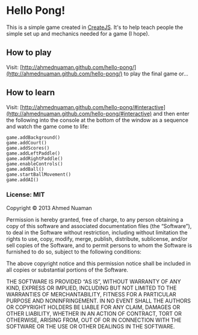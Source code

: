 # Hello Pong!
This is a simple game created in [CreateJS](http://createjs.com). It's to help teach people the simple set up and mechanics needed for a game (I hope).

## How to play
Visit: [http://ahmednuaman.github.com/hello-pong/](http://ahmednuaman.github.com/hello-pong/) to play the final game or…

## How to learn
Visit: [http://ahmednuaman.github.com/hello-pong/#interactive](http://ahmednuaman.github.com/hello-pong/#interactive) and then enter the following into the console at the bottom of the window as a sequence and watch the game come to life:

	game.addBackground()
	game.addCourt()
	game.addScores()
	game.addLeftPaddle()
	game.addRightPaddle()
	game.enableControls()
	game.addBall()
	game.startBallMovement()
	game.addAI()

### License: MIT
Copyright © 2013 Ahmed Nuaman

Permission is hereby granted, free of charge, to any person obtaining a copy of this software and associated documentation files (the “Software”), to deal in the Software without restriction, including without limitation the rights to use, copy, modify, merge, publish, distribute, sublicense, and/or sell copies of the Software, and to permit persons to whom the Software is furnished to do so, subject to the following conditions:

The above copyright notice and this permission notice shall be included in all copies or substantial portions of the Software.

THE SOFTWARE IS PROVIDED “AS IS”, WITHOUT WARRANTY OF ANY KIND, EXPRESS OR IMPLIED, INCLUDING BUT NOT LIMITED TO THE WARRANTIES OF MERCHANTABILITY, FITNESS FOR A PARTICULAR PURPOSE AND NONINFRINGEMENT. IN NO EVENT SHALL THE AUTHORS OR COPYRIGHT HOLDERS BE LIABLE FOR ANY CLAIM, DAMAGES OR OTHER LIABILITY, WHETHER IN AN ACTION OF CONTRACT, TORT OR OTHERWISE, ARISING FROM, OUT OF OR IN CONNECTION WITH THE SOFTWARE OR THE USE OR OTHER DEALINGS IN THE SOFTWARE.